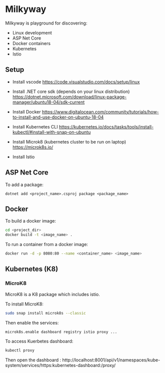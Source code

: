 # Milkyway

Milkyway is playground for discovering:

- Linux development
- ASP Net Core
- Docker containers
- Kubernetes
- Istio

## Setup
- Install vscode
https://code.visualstudio.com/docs/setup/linux

- Install .NET core sdk (depends on your linux distribution)
https://dotnet.microsoft.com/download/linux-package-manager/ubuntu18-04/sdk-current

- Install Docker
https://www.digitalocean.com/community/tutorials/how-to-install-and-use-docker-on-ubuntu-18-04

- Install Kubernetes CLI
https://kubernetes.io/docs/tasks/tools/install-kubectl/#install-with-snap-on-ubuntu

- Install Microk8 (kubernetes cluster to be run on laptop)
https://microk8s.io/

- Install Istio

## ASP Net Core

To add a package:
```
dotnet add <project_name>.csproj package <package_name>
``` 

## Docker
To build a docker image:

```bash
cd <project_dir>
docker build -t <image_name> .
``` 
To run a container from a docker image:

```bash
docker run -d -p 8080:80 --name <container_name> <image_name>
```

## Kubernetes (K8)

### MicroK8
MicroK8 is a K8 package which includes istio. 

To install MicroK8:
```bash
sudo snap install microk8s --classic
```
Then enable the services:
```bash
microk8s.enable dashboard registry istio proxy ...
``` 

To access Kuerbetes dashboard:
```bash
kubectl proxy
```

Then open the dashboard : http://localhost:8001/api/v1/namespaces/kube-system/services/https:kubernetes-dashboard:/proxy/


